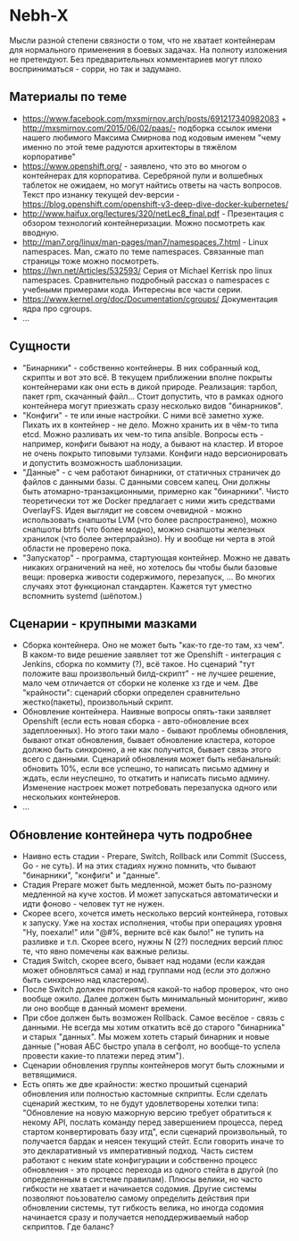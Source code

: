# Nebh-X

Мысли разной степени связности о том, что не хватает контейнерам для нормального применения в боевых задачах. На полноту изложения не претендуют. Без предварительных комментариев могут плохо восприниматься - сорри, но так и задумано.

## Материалы по теме

* https://www.facebook.com/mxsmirnov.arch/posts/691217340982083 + http://mxsmirnov.com/2015/06/02/paas/- подборка ссылок имени нашего любимого Максима Смирнова под кодовым именем "чему именно по этой теме радуются архитекторы в тяжёлом корпоративе"
* https://www.openshift.org/ - заявлено, что это во многом о контейнерах для корпоратива. Серебряной пули и волшебных таблеток не ожидаем, но могут найтись ответы на часть вопросов. Текст про изнанку текущей dev-версии - https://blog.openshift.com/openshift-v3-deep-dive-docker-kubernetes/
* http://www.haifux.org/lectures/320/netLec8_final.pdf - Презентация с обзором технологий контейнеризации. Можно посмотреть как вводную.
* http://man7.org/linux/man-pages/man7/namespaces.7.html  - Linux namespaces. Man, сжато по теме namespaces. Связанные man страницы тоже можно посмотреть.
* https://lwn.net/Articles/532593/ Серия от Michael Kerrisk про linux namespaces. Сравнительно подробный рассказ о namespaces с учебными примерами кода. Интересны все части серии.
* https://www.kernel.org/doc/Documentation/cgroups/ Документация ядра про cgroups.
* ...


## Сущности

* "Бинарники" - собственно контейнеры. В них собранный код, скрипты и вот это всё. В текущем приближении вполне покрыты контейнерами как они есть в дикой природе. Реализация: тарбол, пакет rpm, скачанный файл... Стоит допустить, что в рамках одного контейнера могут приезжать сразу несколько видов "бинарников".
* "Конфиги" - те или иные настройки. С ними всё заметно хуже. Пихать их в контейнер - не дело. Можно хранить их в чём-то типа etcd. Можно разливать их чем-то типа ansible. Вопросы есть - например, конфиги бывают на ноду, а бывают на кластер. И второе не очень покрыто типовыми тулзами. Конфиги надо версионировать и допустить возможность шаблонизации.
* "Данные" - с чем работают бинарники, от статичных страничек до файлов с данными базы. С данными совсем капец. Они должны быть атомарно-транзакционными, примерно как "бинарники". Чисто теоретически тот же Docker предлагает с ними жить средствами OverlayFS. Идея выглядит не совсем очевидной - можно использовать снапшоты LVM (что более распространено), можно снапшоты btrfs (что более модно), можно снапшоты железных хранилок (что более энтерпрайзно). Ну и вообще ни черта в этой области не проверено пока.
* "Запускатор" - программа, стартующая контейнер. Можно не давать никаких ограничений на неё, но хотелось бы чтобы были базовые вещи: проверка живости содержимого, перезапуск, ... Во многих случаях этот функционал стандартен. Кажется тут уместно вспомнить systemd (шёпотом.)


## Сценарии - крупными мазками

* Сборка контейнера. Оно не может быть "как-то где-то там, хз чем". В каком-то виде решение заявляет тот же Openshift - интеграция с Jenkins, сборка по коммиту (?), всё такое. Но сценарий "тут положите ваш произвольный билд-скрипт" - не лучшее решение, мало чем отличается от сборки не коленке хз где и чем. Две "крайности": сценарий сборки определен сравнительно жестко(пакеты), произвольный скрипт.
* Обновление контейнера. Наивные вопросы опять-таки заявляет Openshift (если есть новая сборка - авто-обновление всех задеплоенных). Но этого таки мало - бывают проблемы обновления, бывают откат обновления, бывает обновление кластера, которое должно быть синхронно, а не как получится, бывает связь этого всего с данными. Сценарий обновления может быть небанальный: обновить 10%, если  все успешно, то написать письмо админу и ждать, если неуспешно, то откатить и написать письмо админу. Изменение настроек может потребовать перезапуска одного или нескольких контейнеров.
* ...


## Обновление контейнера чуть подробнее

* Наивно есть стадии - Prepare, Switch, Rollback или Commit (Success, Go - не суть). И на этих стадиях нужно помнить, что бывают "бинарники", "конфиги" и "данные".
* Стадия Prepare может быть медленной, может быть по-разному медленной на куче хостов. И может запускаться автоматически и идти фоново - человек тут не нужен.
* Скорее всего, хочется иметь несколько версий контейнера, готовых к запуску. Уже на хостах исполнения, чтобы при операциях уровня "Ну, поехали!" или "@#%, верните всё как было!" не тупить на разливке и т.п. Скорее всего, нужны N (2?) последних версий плюс те, что явно помечены как важные релизы.
* Стадия Switch, скорее всего, бывает над нодами (если каждая может обновляться сама) и над группами нод (если это должно быть синхронно над кластером).
* После Switch должен прогоняться какой-то набор проверок, что оно вообще ожило. Далее должен быть минимальный мониторинг, живо ли оно вообще в данный момент времени.
* При сбое должен быть возможен Rollback. Самое весёлое - связь с данными. Не всегда мы хотим откатить всё до старого "бинарника" и старых "данных". Мы можем хотеть старый бинарник и новые данные ("новая АБС быстро упала в сегфолт, но вообще-то успела провести какие-то платежи перед этим").
* Сценарии обновления группы контейнеров могут быть сложными и ветвящимися.
* Есть опять же две крайности: жестко прошитый сценарий обновления или полностью кастомные скприпты. Если сделать сценарий жестким, то не будут удовлетворены хотелки типа: "Обновление на новую мажорную версию требует обратиться к некому API, послать команду перед завершением процесса, перед стартом конвертировать базу итд",  если сценарий произвольный, то получается бардак и неясен текущий стейт. Если говорить иначе то это декларативный vs императивный подход. Часть систем работают с неким state конфигурации и собственно процесс обновления - это процесс перехода из одного стейта в другой (по определенным в системе правилам). Плюсы велики, но часто гибкости не хватает и начинается содомия. Другие системы позволяют поьзователю самому определить действия при обновлении системы, тут гибкость велика, но иногда содомия начинается сразу и получается неподдерживаемый набор скприптов. Где баланс?
